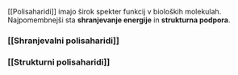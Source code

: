 [[Polisaharidi]] imajo širok spekter funkcij v bioloških molekulah. Najpomembnejši sta **shranjevanje energije** in **strukturna podpora**.

### [[Shranjevalni polisaharidi]]
### [[Strukturni polisaharidi]]